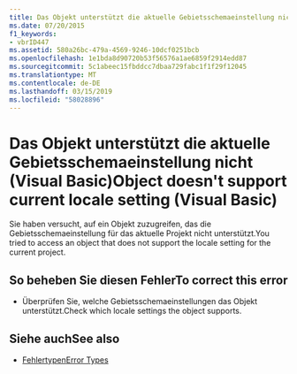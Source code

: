 ```yaml
---
title: Das Objekt unterstützt die aktuelle Gebietsschemaeinstellung nicht (Visual Basic)
ms.date: 07/20/2015
f1_keywords:
- vbrID447
ms.assetid: 580a26bc-479a-4569-9246-10dcf0251bcb
ms.openlocfilehash: 1e1bda8d90720b53f56576a1ae6859f2914edd87
ms.sourcegitcommit: 5c1abeec15fbddcc7dbaa729fabc1f1f29f12045
ms.translationtype: MT
ms.contentlocale: de-DE
ms.lasthandoff: 03/15/2019
ms.locfileid: "58028896"
---
```

# <a name="object-doesnt-support-current-locale-setting-visual-basic"></a><span data-ttu-id="7a533-102">Das Objekt unterstützt die aktuelle Gebietsschemaeinstellung nicht (Visual Basic)</span><span class="sxs-lookup"><span data-stu-id="7a533-102">Object doesn't support current locale setting (Visual Basic)</span></span>
<span data-ttu-id="7a533-103">Sie haben versucht, auf ein Objekt zuzugreifen, das die Gebietsschemaeinstellung für das aktuelle Projekt nicht unterstützt.</span><span class="sxs-lookup"><span data-stu-id="7a533-103">You tried to access an object that does not support the locale setting for the current project.</span></span>  
  
## <a name="to-correct-this-error"></a><span data-ttu-id="7a533-104">So beheben Sie diesen Fehler</span><span class="sxs-lookup"><span data-stu-id="7a533-104">To correct this error</span></span>  
  
-   <span data-ttu-id="7a533-105">Überprüfen Sie, welche Gebietsschemaeinstellungen das Objekt unterstützt.</span><span class="sxs-lookup"><span data-stu-id="7a533-105">Check which locale settings the object supports.</span></span>  
  
## <a name="see-also"></a><span data-ttu-id="7a533-106">Siehe auch</span><span class="sxs-lookup"><span data-stu-id="7a533-106">See also</span></span>

- [<span data-ttu-id="7a533-107">Fehlertypen</span><span class="sxs-lookup"><span data-stu-id="7a533-107">Error Types</span></span>](../../visual-basic/programming-guide/language-features/error-types.md)
